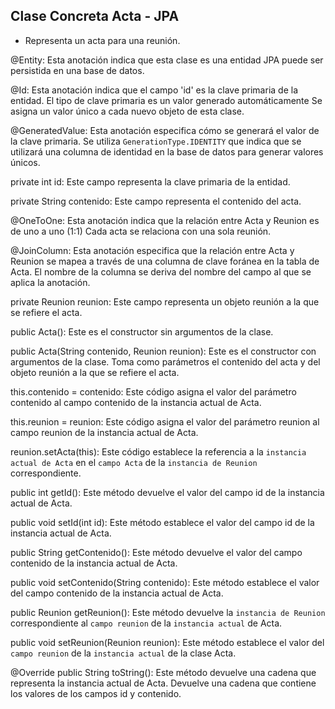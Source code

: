 ## Clase Concreta Acta - JPA

* Representa un acta para una reunión. 

@Entity: Esta anotación indica que esta clase es una entidad JPA puede ser persistida en una base de datos.

@Id: Esta anotación indica que el campo 'id' es la clave primaria de la entidad. 
El tipo de clave primaria es un valor generado automáticamente
Se asigna un valor único a cada nuevo objeto de esta clase.

@GeneratedValue: Esta anotación especifica cómo se generará el valor de la clave primaria.
Se utiliza ``GenerationType.IDENTITY`` que indica que se utilizará una columna de identidad en la base de datos para generar valores únicos.

private int id: Este campo representa la clave primaria de la entidad.

private String contenido: Este campo representa el contenido del acta.

@OneToOne: Esta anotación indica que la relación entre Acta y Reunion es de uno a uno (1:1) 
Cada acta se relaciona con una sola reunión.

@JoinColumn: Esta anotación especifica que la relación entre Acta y Reunion se mapea a través de una columna de clave foránea en la tabla de Acta. 
El nombre de la columna se deriva del nombre del campo al que se aplica la anotación.

private Reunion reunion: Este campo representa un objeto reunión a la que se refiere el acta.

public Acta(): Este es el constructor sin argumentos de la clase.

public Acta(String contenido, Reunion reunion): Este es el constructor con argumentos de la clase.
Toma como parámetros el contenido del acta y del objeto reunión a la que se refiere el acta.

this.contenido = contenido: Este código asigna el valor del parámetro contenido al campo contenido de la instancia actual de Acta.

this.reunion = reunion: Este código asigna el valor del parámetro reunion al campo reunion de la instancia actual de Acta.

reunion.setActa(this): Este código establece la referencia a la ``instancia actual de Acta`` en el ``campo Acta`` de la ``instancia de Reunion`` correspondiente.

public int getId(): Este método devuelve el valor del campo id de la instancia actual de Acta.

public void setId(int id): Este método establece el valor del campo id de la instancia actual de Acta.

public String getContenido(): Este método devuelve el valor del campo contenido de la instancia actual de Acta.

public void setContenido(String contenido): Este método establece el valor del campo contenido de la instancia actual de Acta.

public Reunion getReunion(): Este método devuelve la ``instancia de Reunion`` correspondiente al ``campo reunion`` de la ``instancia actual`` de Acta.

public void setReunion(Reunion reunion): Este método establece el valor del ``campo reunion`` de la ``instancia actual`` de la clase Acta.

@Override
public String toString(): Este método devuelve una cadena que representa la instancia actual de Acta. 
Devuelve una cadena que contiene los valores de los campos id y contenido.

